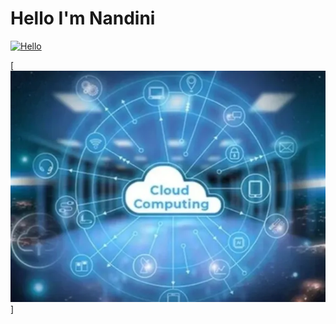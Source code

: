 # Hello I'm Nandini
<a href=#table-of-contents>![Hello](https://res.cloudinary.com/dn1e07eul/image/upload/v1659385852/Readme%20Headers/inter-002-color-_chbcfi.png)</a>

[![Responsive Full Background Image ](https://raw.githubusercontent.com/nandiniptl/images/refs/heads/main/img.webp)]





